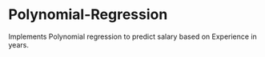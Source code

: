 # Polynomial-Regression
Implements Polynomial regression to predict salary based on Experience in years.
